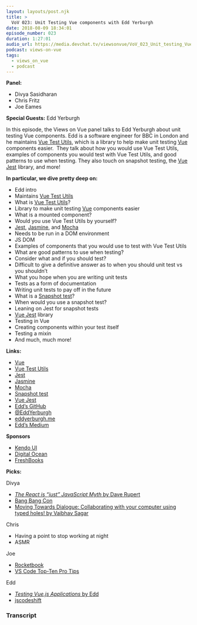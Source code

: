 ```yaml
---
layout: layouts/post.njk
title: >
  VoV 023: Unit Testing Vue components‌ with Edd Yerburgh
date: 2018-08-09 18:34:01
episode_number: 023
duration: 1:27:01
audio_url: https://media.devchat.tv/viewsonvue/VoV_023_Unit_testing_Vue_Edd_Yerburgh.mp3
podcast: views-on-vue
tags:
  - views_on_vue
  - podcast
---
```


**Panel:**

- Divya Sasidharan
- Chris Fritz
- Joe Eames

**Special Guests:** Edd Yerburgh

In this episode, the Views on Vue panel talks to Edd Yerburgh about unit testing Vue components. Edd is a software engineer for BBC in London and he maintains [Vue Test Utils](https://github.com/vuejs/vue-test-utils), which is a library to help make unit testing [Vue](https://vuejs.org/) components easier.&nbsp; They talk about how you would use Vue Test Utils, examples of components you would test with Vue Test Utils, and good patterns to use when testing. They also touch on snapshot testing, the [Vue Jest](https://github.com/vuejs/vue-jest) library, and more!

**In particular, we dive pretty deep on:**

- Edd intro
- Maintains [Vue Test Utils](https://github.com/vuejs/vue-test-utils)
- What is [Vue Test Utils](https://github.com/vuejs/vue-test-utils)?
- Library to make unit testing [Vue](https://vuejs.org/) components easier
- What is a mounted component?
- Would you use Vue Test Utils by yourself?
- [Jest](https://jestjs.io/), [Jasmine](https://jasmine.github.io/), and [Mocha](https://mochajs.org/)
- Needs to be run in a DOM environment
- JS DOM
- Examples of components that you would use to test with Vue Test Utils
- What are good patterns to use when testing?
- Consider what and if you should test?
- Difficult to give a definitive answer as to when you should unit test vs you shouldn’t
- What you hope when you are writing unit tests
- Tests as a form of documentation
- Writing unit tests to pay off in the future
- What is a [Snapshot test](https://jestjs.io/docs/en/snapshot-testing)?
- When would you use a snapshot test?
- Leaning on Jest for snapshot tests
- [Vue Jest](https://github.com/vuejs/vue-jest) library
- Testing in Vue
- Creating components within your test itself
- Testing a mixin
- And much, much more!

**Links:**

- [Vue](https://vuejs.org/)
- [Vue Test Utils](https://github.com/vuejs/vue-test-utils)
- [Jest](https://jestjs.io/)
- [Jasmine](https://jasmine.github.io/)
- [Mocha](https://mochajs.org/)
- [Snapshot test](https://jestjs.io/docs/en/snapshot-testing)
- [Vue Jest](https://github.com/vuejs/vue-jest)
- [Edd’s GitHub](https://github.com/eddyerburgh)
- [@EddYerburgh](https://twitter.com/eddyerburgh?lang=en)
- [eddyerburgh.me](https://eddyerburgh.me/)
- [Edd’s Medium](https://medium.com/@eddyerburgh)

**Sponsors**

- [Kendo UI](https://www.telerik.com/kendo-angular-ui/?utm_medium=cpm&utm_source=adventuresinng&utm_campaign=dt-kendo-ang2-nov16&utm_content=audio)
- [Digital Ocean](https://www.digitalocean.com/)
- [FreshBooks](https://www.freshbooks.com/invoice?ref=11731&utm_source=pbm&utm_medium=affiliate-program&utm_influencer=419364&utm_campaign=podcast-influencers)

**Picks:**

Divya

- [_The React is “just” JavaScript Myth_ by Dave Rupert](https://daverupert.com/2018/06/the-react-is-just-javascript-myth/)
- [Bang Bang Con](https://bangbangcon.com/)
- [Moving Towards Dialogue: Collaborating with your computer using typed holes! by Vaibhav Sagar](https://www.youtube.com/watch?v=0oo8wIi2qBE)

Chris

- Having a point to stop working at night
- ASMR

Joe

- [Rocketbook](https://getrocketbook.com/)
- [VS Code Top-Ten Pro Tips](https://www.youtube.com/watch?v=u21W_tfPVrY)

Edd

- [_Testing Vue.js Applications_ by Edd](https://www.manning.com/books/testing-vuejs-applications)
- [jscodeshift](https://github.com/facebook/jscodeshift)

### Transcript
